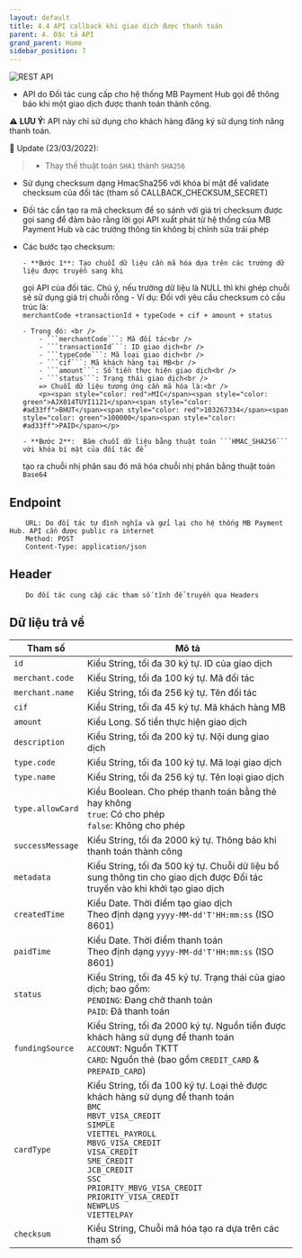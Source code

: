 ```yaml
---
layout: default
title: 4.4 API callback khi giao dịch được thanh toán
parent: 4. Đặc tả API
grand_parent: Home
sidebar_position: 7
---
```


![REST API](https://img.shields.io/static/v1?label=API&message=REST&color=orange)

- API do Đối tác cung cấp cho hệ thống MB Payment Hub gọi để thông báo khi một
  giao dịch được thanh toán thành công.

⚠️ **LƯU Ý:** API này chỉ sử dụng cho khách hàng đăng ký sử dụng tính năng thanh toán.

📣 Update (23/03/2022): <br/><span/>

> - Thay thế thuật toán `SHA1` thành `SHA256`<br/>

- Sử dụng checksum dạng HmacSha256 với khóa bí mật để validate checksum của đối tác
  (tham số CALLBACK_CHECKSUM_SECRET)
- Đối tác cần tạo ra mã checksum để so sánh với giá trị checksum được gọi sang để
  đảm bảo rằng lời gọi API xuất phát từ hệ thống của MB Payment Hub và các trường
  thông tin không bị chỉnh sửa trái phép

- Các bước tạo checksum:

      - **Bước 1**: Tạo chuỗi dữ liệu cần mã hóa dựa trên các trường dữ liệu được truyền sang khi

  gọi API của đối tác. Chú ý, nếu trường dữ liệu là NULL thì khi ghép chuỗi sẽ sử dụng giá
  trị chuỗi rỗng - Ví dụ: Đối với yêu cầu checksum có cấu trúc là:
  <br /> `merchantCode +transactionId + typeCode + cif + amount + status` <br />

      - Trong đó: <br />
          - ```merchantCode```: Mã đối tác<br />
          - ```transactionId```: ID giao dịch<br />
          - ```typeCode```: Mã loại giao dịch<br />
          - ```cif```: Mã khách hàng tại MB<br />
          - ```amount```: Số tiền thực hiện giao dịch<br />
          - ```status```: Trạng thái giao dịch<br />
          => Chuỗi dữ liệu tương ứng cần mã hóa là:<br />
          <p><span style="color: red">MIC</span><span style="color: green">AJX014TUYI1121</span><span style="color: #ad33ff">BHUT</span><span style="color: red">103267334</span><span style="color: green">100000</span><span style="color: #ad33ff">PAID</span></p>

      - **Bước 2**:  Băm chuỗi dữ liệu bằng thuật toán ```HMAC_SHA256``` với khóa bí mật của đối tác để

  tạo ra chuỗi nhị phân sau đó mã hóa chuỗi nhị phân bằng thuật toán `Base64`

## Endpoint

```
    URL: Do đối tác tự đình nghĩa và gửi lại cho hệ thống MB Payment Hub. API cần được public ra internet
    Method: POST
    Content-Type: application/json
```

## Header

```
    Do đối tác cung cấp các tham số tĩnh để truyền qua Headers
```

## Dữ liệu trả về

| Tham số          | Mô tả                                                                                                                                                                                                                                                                                                                                                      |
| ---------------- | ---------------------------------------------------------------------------------------------------------------------------------------------------------------------------------------------------------------------------------------------------------------------------------------------------------------------------------------------------------- |
| `id`             | Kiểu String, tối đa 30 ký tự. ID của giao dịch                                                                                                                                                                                                                                                                                                             |
| `merchant.code`  | Kiểu String, tối đa 100 ký tự. Mã đối tác                                                                                                                                                                                                                                                                                                                  |
| `merchant.name`  | Kiểu String, tối đa 256 ký tự. Tên đối tác                                                                                                                                                                                                                                                                                                                 |
| `cif`            | Kiểu String, tối đa 45 ký tự. Mã khách hàng MB                                                                                                                                                                                                                                                                                                             |
| `amount`         | Kiểu Long. Số tiền thực hiện giao dịch                                                                                                                                                                                                                                                                                                                     |
| `description`    | Kiểu String, tối đa 200 ký tự. Nội dung giao dịch                                                                                                                                                                                                                                                                                                          |
| `type.code`      | Kiểu String, tối đa 100 ký tự. Mã loại giao dịch                                                                                                                                                                                                                                                                                                           |
| `type.name`      | Kiểu String, tối đa 256 ký tự. Tên loại giao dịch                                                                                                                                                                                                                                                                                                          |
| `type.allowCard` | Kiểu Boolean. Cho phép thanh toán bằng thẻ hay không <br /> `true`: Có cho phép <br /> `false`: Không cho phép                                                                                                                                                                                                                                             |
| `successMessage` | Kiểu String, tối đa 2000 ký tự. Thông báo khi thanh toán thành công                                                                                                                                                                                                                                                                                        |
| `metadata`       | Kiểu String, tối đa 500 ký tự. Chuỗi dữ liệu bổ sung thông tin cho giao dịch được Đối tác truyền vào khi khởi tạo giao dịch                                                                                                                                                                                                                                |
| `createdTime`    | Kiểu Date. Thời điểm tạo giao dịch <br /> Theo định dạng `yyyy-MM-dd'T'HH:mm:ss` (ISO 8601)                                                                                                                                                                                                                                                                |
| `paidTime`       | Kiểu Date. Thời điểm thanh toán <br /> Theo định dạng `yyyy-MM-dd'T'HH:mm:ss` (ISO 8601)                                                                                                                                                                                                                                                                   |
| `status`         | Kiểu String, tối đa 45 ký tự. Trạng thái của giao dịch; bao gồm: <br />`PENDING`: Đang chờ thanh toán <br />`PAID`: Đã thanh toán                                                                                                                                                                                                                          |
| `fundingSource`  | Kiểu String, tối đa 2000 ký tự. Nguồn tiền được khách hàng sử dụng để thanh toán <br />`ACCOUNT`: Nguồn TKTT <br />`CARD`: Nguồn thẻ (bao gồm `CREDIT_CARD` & `PREPAID_CARD`)                                                                                                                                                                              |
| `cardType`       | Kiểu String, tối đa 100 ký tự. Loại thẻ được khách hàng sử dụng để thanh toán <br />`BMC` <br />`MBVT_VISA_CREDIT` <br />`SIMPLE` <br />`VIETTEL_PAYROLL` <br />`MBVG_VISA_CREDIT` <br />`VISA_CREDIT` <br />`SME_CREDIT` <br />`JCB_CREDIT` <br />`SSC` <br />`PRIORITY_MBVG_VISA_CREDIT` <br />`PRIORITY_VISA_CREDIT` <br />`NEWPLUS` <br />`VIETTELPAY` |
| `checksum`       | Kiểu String, Chuỗi mã hóa tạo ra dựa trên các tham số                                                                                                                                                                                                                                                                                                      |
